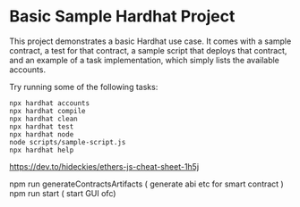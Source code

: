 # Basic Sample Hardhat Project

This project demonstrates a basic Hardhat use case. It comes with a sample contract, a test for that contract, a sample script that deploys that contract, and an example of a task implementation, which simply lists the available accounts.

Try running some of the following tasks:

```shell
npx hardhat accounts
npx hardhat compile
npx hardhat clean
npx hardhat test
npx hardhat node
node scripts/sample-script.js
npx hardhat help
```


https://dev.to/hideckies/ethers-js-cheat-sheet-1h5j


npm run generateContractsArtifacts ( generate abi etc for smart contract )
npm run start ( start GUI ofc)